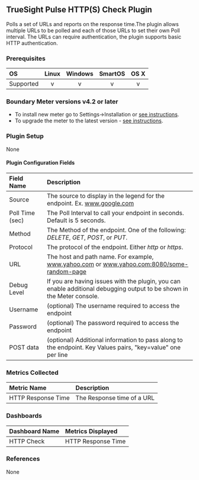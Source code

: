 TrueSight Pulse HTTP(S) Check Plugin
------------------------------------

Polls a set of URLs and reports on the response time.The plugin allows multiple URLs to be polled and each of those URLs to set their own Poll interval. The URLs can require authentication, the plugin supports basic HTTP authentication.


### Prerequisites

|     OS    | Linux | Windows | SmartOS | OS X |
|:----------|:-----:|:-------:|:-------:|:----:|
| Supported |   v   |    v    |    v    |  v   |

### Boundary Meter versions v4.2 or later

- To install new meter go to Settings->Installation or [see instructions](https://help.boundary.com/hc/en-us/sections/200634331-Installation).
- To upgrade the meter to the latest version - [see instructions](https://help.boundary.com/hc/en-us/articles/201573102-Upgrading-the-Boundary-Meter).

### Plugin Setup

None

#### Plugin Configuration Fields

|Field Name         |Description                                                                                                           |
|:------------------|:---------------------------------------------------------------------------------------------------------------------|
|Source             |The source to display in the legend for the endpoint. Ex. www.google.com                                              |
|Poll Time (sec)    |The Poll Interval to call your endpoint in seconds. Default is 5 seconds.                                                             |
|Method             |The Method of the endpoint. One of the following: _DELETE_, _GET_, _POST_, or _PUT_.                                                                                           |
|Protocol           |The protocol of the endpoint. Either _http_ or _https_.                                                                                           |
|URL                |The host and path name. For example, www.yahoo.com or www.yahoo.com:8080/some-random-page                             |
|Debug Level | If you are having issues with the plugin, you can enable additional debugging output to be shown in the Meter console.|
|Username           |(optional) The username required to access the endpoint                                                               |
|Password           |(optional) The password required to access the endpoint                                                               |
|POST data          |(optional) Additional information to pass along to the endpoint. Key Values pairs, "key=value" one per line           |

### Metrics Collected

|Metric Name       |Description               |
|:-----------------|:-------------------------|
|HTTP Response Time|The Response time of a URL|

### Dashboards

|Dashboard Name|Metrics Displayed       |
|:-------------|:-----------------------|
|HTTP Check    |HTTP Response Time|

### References

None
